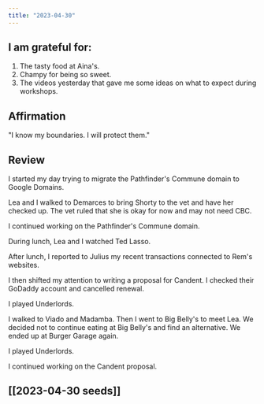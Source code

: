 ```yaml
---
title: "2023-04-30"
---
```

## I am grateful for:
1. The tasty food at Aina's.
2. Champy for being so sweet.
3. The videos yesterday that gave me some ideas on what to expect during workshops.

## Affirmation

"I know my boundaries. I will protect them."

## Review

I started my day trying to migrate the Pathfinder's Commune domain to Google Domains.

Lea and I walked to Demarces to bring Shorty to the vet and have her checked up. The vet ruled that she is okay for now and may not need CBC.

I continued working on the Pathfinder's Commune domain.

During lunch, Lea and I watched Ted Lasso.

After lunch, I reported to Julius my recent transactions connected to Rem's websites.

I then shifted my attention to writing a proposal for Candent. I checked their GoDaddy account and cancelled renewal.

I played Underlords.

I walked to Viado and Madamba. Then I went to Big Belly's to meet Lea. We decided not to continue eating at Big Belly's and find an alternative. We ended up at Burger Garage again.

I played Underlords.

I continued working on the Candent proposal.

## [[2023-04-30 seeds]]
